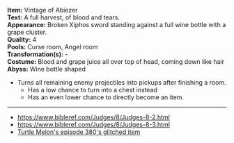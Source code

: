 **Item:** Vintage of Abiezer
<br>
**Text:** A full harvest, of blood and tears.
<br>
**Appearance:** Broken Xiphos sword standing against a full wine bottle with a grape cluster.
<br>
**Quality:** 4
<br>
**Pools:** Curse room, Angel room
<br>
**Transformation(s):** -
<br>
**Costume:** Blood and grape juice all over top of head, coming down like hair
<br>
**Abyss:** Wine bottle shaped

- Turns all remaining enemy projectiles into pickups after finishing a room.
  - Has a low chance to turn into a chest instead
  - Has an even lower chance to directly become an item.

---

- https://www.bibleref.com/Judges/8/Judges-8-2.html
- https://www.bibleref.com/Judges/8/Judges-8-3.html
- [Turtle Melon's episode 380's glitched item](https://youtu.be/1xUvlPceKRY)